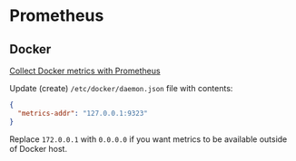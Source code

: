 # Prometheus

## Docker

[Collect Docker metrics with Prometheus](https://docs.docker.com/engine/daemon/prometheus/)

Update (create) `/etc/docker/daemon.json` file with contents:

```json
{
  "metrics-addr": "127.0.0.1:9323"
}
```

Replace `172.0.0.1` with `0.0.0.0` if you want metrics to be available outside of Docker host.
